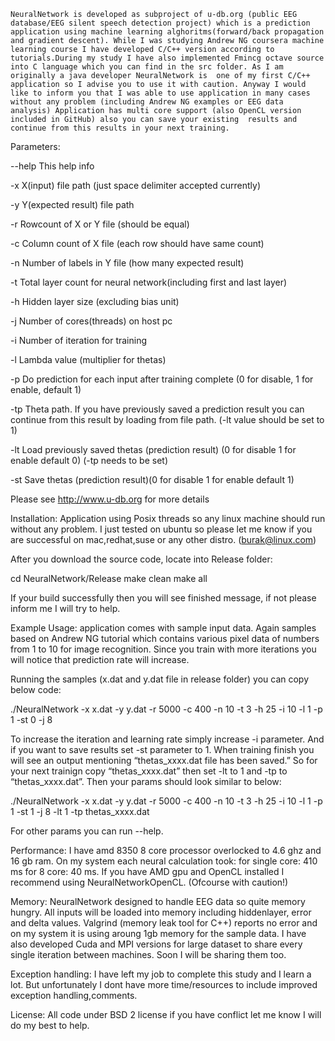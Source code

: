 ﻿	NeuralNetwork is developed as subproject of u-db.org (public EEG database/EEG silent speech detection project) which is a prediction application using machine learning alghoritms(forward/back propagation and gradient descent). While I was studying Andrew NG coursera machine learning course I have developed C/C++ version according to tutorials.During my study I have also implemented Fmincg octave source into C language which you can find in the src folder. As I am originally a java developer NeuralNetwork is  one of my first C/C++ application so I advise you to use it with caution. Anyway I would like to inform you that I was able to use application in many cases without any problem (including Andrew NG examples or EEG data analysis) Application has multi core support (also OpenCL version included in GitHub) also you can save your existing  results and continue from this results in your next training.


Parameters:

--help	This help info

-x	X(input) file path (just space delimiter accepted currently)

-y	Y(expected result) file path

-r	Rowcount of X or Y file (should be equal)

-c	Column count of X file (each row should have same count)

-n	Number of labels in Y file (how many expected result)

-t	Total layer count for neural network(including first and last layer)

-h	Hidden layer size (excluding bias unit)

-j	Number of cores(threads) on host pc

-i	Number of iteration for training

-l	Lambda value (multiplier for thetas)

-p	Do prediction for each input after training complete (0 for disable, 1 for enable, default 1)

-tp	Theta path. If you have previously saved a prediction result you can 	continue from this result by loading from file path. (-lt value should be 	set to 1)

-lt	Load previously saved thetas (prediction result)
	(0 for disable 1 for enable default 0) (-tp needs to be set)

-st	Save thetas (prediction result)(0 for disable 1 for enable default 1)


Please see http://www.u-db.org for more details

 
Installation:
 Application using Posix threads so any linux machine should run without any problem. I just tested on ubuntu so please let me know if you are successful on mac,redhat,suse or any other distro. (burak@linux.com)

After you download the source code, locate into Release folder:

cd NeuralNetwork/Release
make clean
make all

If your build successfully then you will see finished message, if not please inform me I will try to help.

Example Usage:
 application comes with sample input data. Again samples based on Andrew NG tutorial which contains various pixel data of numbers from 1 to 10 for image recognition. Since you train with more iterations you will notice that prediction rate will increase. 

 Running the samples (x.dat and y.dat file in release folder) you can copy below code:

 ./NeuralNetwork -x x.dat -y y.dat -r 5000 -c 400 -n 10 -t 3 -h 25 -i 10 -l 1 -p 1 -st 0 -j 8

To increase the iteration and learning rate simply increase -i parameter. And if you want to save results set -st parameter to 1. When training finish you will see an output mentioning “thetas_xxxx.dat file has been saved.” So for your next trainign copy “thetas_xxxx.dat” then set -lt to 1 and -tp to “thetas_xxxx.dat”. Then your params should look similar to below:

./NeuralNetwork -x x.dat -y y.dat -r 5000 -c 400 -n 10 -t 3 -h 25 -i 10 -l 1 -p 1 -st 1 -j 8 -lt 1 -tp  thetas_xxxx.dat

For other params you can run --help.


Performance:
 I have amd 8350 8 core processor overlocked to 4.6 ghz and 16 gb ram. On my system each neural calculation took:
for single core: 410 ms 
for 8 core: 40 ms.
 If you have AMD gpu and OpenCL installed I recommend using NeuralNetworkOpenCL. (Ofcourse with caution!)

Memory:
 NeuralNetwork designed to handle EEG data so quite memory hungry. All inputs will be loaded into memory including hiddenlayer, error and delta values. Valgrind (memory leak tool for C++) reports no error and on my system it is using aroung 1gb memory for the sample data. I have also developed Cuda and MPI versions for large dataset to share every single iteration between machines. Soon I will be sharing them too.

Exception handling:
 I have left my job to complete this study and I learn a lot. But unfortunately I dont have more time/resources to include improved exception handling,comments.

License:
 All code under BSD 2 license if you have conflict let me know I will do my best to help.
